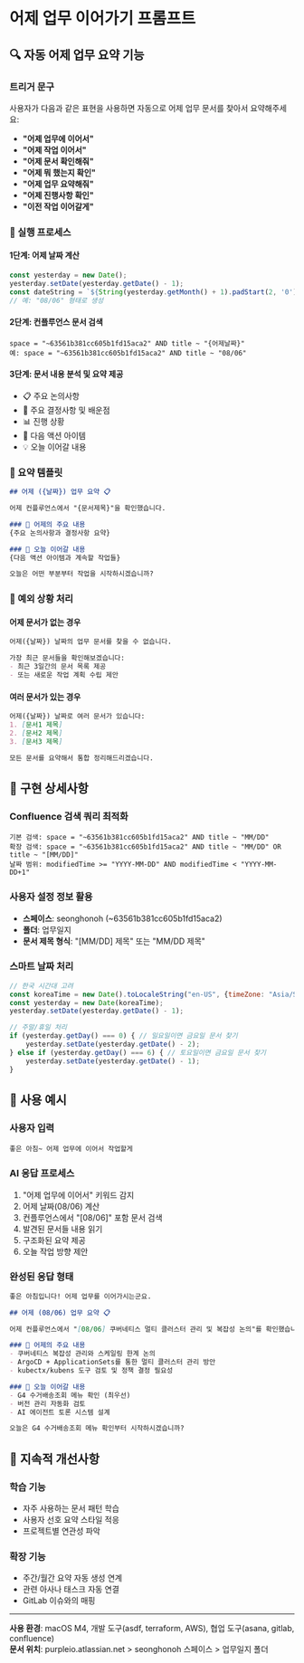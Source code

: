# 어제 업무 이어가기 프롬프트

## 🔍 자동 어제 업무 요약 기능

### 트리거 문구
사용자가 다음과 같은 표현을 사용하면 자동으로 어제 업무 문서를 찾아서 요약해주세요:

- **"어제 업무에 이어서"**
- **"어제 작업 이어서"** 
- **"어제 문서 확인해줘"**
- **"어제 뭐 했는지 확인"**
- **"어제 업무 요약해줘"**
- **"어제 진행사항 확인"**
- **"이전 작업 이어갈게"**

### 🤖 실행 프로세스

#### 1단계: 어제 날짜 계산
```javascript
const yesterday = new Date();
yesterday.setDate(yesterday.getDate() - 1);
const dateString = `${String(yesterday.getMonth() + 1).padStart(2, '0')}/${String(yesterday.getDate()).padStart(2, '0')}`;
// 예: "08/06" 형태로 생성
```

#### 2단계: 컨플루언스 문서 검색
```
space = "~63561b381cc605b1fd15aca2" AND title ~ "{어제날짜}"
예: space = "~63561b381cc605b1fd15aca2" AND title ~ "08/06"
```

#### 3단계: 문서 내용 분석 및 요약 제공
- 📋 주요 논의사항
- 🎯 주요 결정사항 및 배운점  
- 📊 진행 상황
- 🔄 다음 액션 아이템
- 💡 오늘 이어갈 내용

### 📝 요약 템플릿

```markdown
## 어제 ({날짜}) 업무 요약 📋

어제 컨플루언스에서 "{문서제목}"을 확인했습니다.

### 🎯 어제의 주요 내용
{주요 논의사항과 결정사항 요약}

### 🔄 오늘 이어갈 내용
{다음 액션 아이템과 계속할 작업들}

오늘은 어떤 부분부터 작업을 시작하시겠습니까?
```

### 🚫 예외 상황 처리

#### 어제 문서가 없는 경우
```markdown
어제({날짜}) 날짜의 업무 문서를 찾을 수 없습니다. 

가장 최근 문서들을 확인해보겠습니다:
- 최근 3일간의 문서 목록 제공
- 또는 새로운 작업 계획 수립 제안
```

#### 여러 문서가 있는 경우  
```markdown
어제({날짜}) 날짜로 여러 문서가 있습니다:
1. [문서1 제목]
2. [문서2 제목] 
3. [문서3 제목]

모든 문서를 요약해서 통합 정리해드리겠습니다.
```

## 🔧 구현 상세사항

### Confluence 검색 쿼리 최적화
```
기본 검색: space = "~63561b381cc605b1fd15aca2" AND title ~ "MM/DD"
확장 검색: space = "~63561b381cc605b1fd15aca2" AND title ~ "MM/DD" OR title ~ "[MM/DD]"
날짜 범위: modifiedTime >= "YYYY-MM-DD" AND modifiedTime < "YYYY-MM-DD+1"
```

### 사용자 설정 정보 활용
- **스페이스**: seonghonoh (~63561b381cc605b1fd15aca2)
- **폴더**: 업무일지
- **문서 제목 형식**: "[MM/DD] 제목" 또는 "MM/DD 제목"

### 스마트 날짜 처리
```javascript
// 한국 시간대 고려
const koreaTime = new Date().toLocaleString("en-US", {timeZone: "Asia/Seoul"});
const yesterday = new Date(koreaTime);
yesterday.setDate(yesterday.getDate() - 1);

// 주말/휴일 처리
if (yesterday.getDay() === 0) { // 일요일이면 금요일 문서 찾기
    yesterday.setDate(yesterday.getDate() - 2);
} else if (yesterday.getDay() === 6) { // 토요일이면 금요일 문서 찾기
    yesterday.setDate(yesterday.getDate() - 1);
}
```

## 🎯 사용 예시

### 사용자 입력
```
좋은 아침~ 어제 업무에 이어서 작업할게
```

### AI 응답 프로세스
1. "어제 업무에 이어서" 키워드 감지
2. 어제 날짜(08/06) 계산
3. 컨플루언스에서 "[08/06]" 포함 문서 검색
4. 발견된 문서들 내용 읽기
5. 구조화된 요약 제공
6. 오늘 작업 방향 제안

### 완성된 응답 형태
```markdown
좋은 아침입니다! 어제 업무를 이어가시는군요.

## 어제 (08/06) 업무 요약 📋

어제 컨플루언스에서 "[08/06] 쿠버네티스 멀티 클러스터 관리 및 복잡성 논의"를 확인했습니다.

### 🎯 어제의 주요 내용
- 쿠버네티스 복잡성 관리와 스케일링 한계 논의
- ArgoCD + ApplicationSets를 통한 멀티 클러스터 관리 방안
- kubectx/kubens 도구 검토 및 정책 결정 필요성

### 🔄 오늘 이어갈 내용
- G4 수거배송조회 메뉴 확인 (최우선)
- 버전 관리 자동화 검토
- AI 에이전트 토론 시스템 설계

오늘은 G4 수거배송조회 메뉴 확인부터 시작하시겠습니까?
```

## 🔄 지속적 개선사항

### 학습 기능
- 자주 사용하는 문서 패턴 학습
- 사용자 선호 요약 스타일 적응
- 프로젝트별 연관성 파악

### 확장 기능
- 주간/월간 요약 자동 생성 연계
- 관련 아사나 태스크 자동 연결
- GitLab 이슈와의 매핑

---

**사용 환경**: macOS M4, 개발 도구(asdf, terraform, AWS), 협업 도구(asana, gitlab, confluence)  
**문서 위치**: purpleio.atlassian.net > seonghonoh 스페이스 > 업무일지 폴더